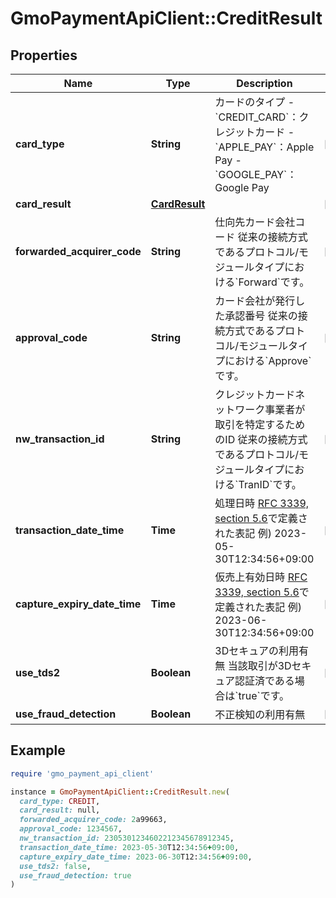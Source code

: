 # GmoPaymentApiClient::CreditResult

## Properties

| Name | Type | Description | Notes |
| ---- | ---- | ----------- | ----- |
| **card_type** | **String** | カードのタイプ   - &#x60;CREDIT_CARD&#x60;：クレジットカード - &#x60;APPLE_PAY&#x60;：Apple Pay - &#x60;GOOGLE_PAY&#x60;：Google Pay  | [optional] |
| **card_result** | [**CardResult**](CardResult.md) |  | [optional] |
| **forwarded_acquirer_code** | **String** | 仕向先カード会社コード   従来の接続方式であるプロトコル/モジュールタイプにおける&#x60;Forward&#x60;です。  | [optional] |
| **approval_code** | **String** | カード会社が発行した承認番号   従来の接続方式であるプロトコル/モジュールタイプにおける&#x60;Approve&#x60;です。  | [optional] |
| **nw_transaction_id** | **String** | クレジットカードネットワーク事業者が取引を特定するためのID   従来の接続方式であるプロトコル/モジュールタイプにおける&#x60;TranID&#x60;です。  | [optional] |
| **transaction_date_time** | **Time** | 処理日時   [RFC 3339, section 5.6](https://tools.ietf.org/html/rfc3339#section-5.6)で定義された表記   例) 2023-05-30T12:34:56+09:00  | [optional] |
| **capture_expiry_date_time** | **Time** | 仮売上有効日時   [RFC 3339, section 5.6](https://tools.ietf.org/html/rfc3339#section-5.6)で定義された表記   例) 2023-06-30T12:34:56+09:00  | [optional] |
| **use_tds2** | **Boolean** | 3Dセキュアの利用有無   当該取引が3Dセキュア認証済である場合は&#x60;true&#x60;です。  | [optional] |
| **use_fraud_detection** | **Boolean** | 不正検知の利用有無 | [optional] |

## Example

```ruby
require 'gmo_payment_api_client'

instance = GmoPaymentApiClient::CreditResult.new(
  card_type: CREDIT,
  card_result: null,
  forwarded_acquirer_code: 2a99663,
  approval_code: 1234567,
  nw_transaction_id: 2305301234602212345678912345,
  transaction_date_time: 2023-05-30T12:34:56+09:00,
  capture_expiry_date_time: 2023-06-30T12:34:56+09:00,
  use_tds2: false,
  use_fraud_detection: true
)
```


